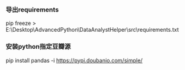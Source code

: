 
### 导出requirements
pip freeze > E:\Desktop\AdvancedPython\DataAnalystHelper\src\requirements.txt


### 安装python指定豆瓣源
pip install  pandas  -i  https://pypi.doubanio.com/simple/